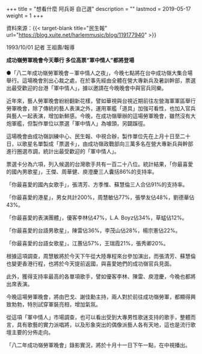 +++
title = "想看什麼 阿兵哥 自己選"
description = ""
lastmod = 2019-05-17
weight = 1
+++

資料來源：{{< target-blank title="民生報" url="https://blog.xuite.net/harlemmusic/blog/119177940" >}}

1993/10/01 記者 王祖壽/報導

<b>成功嶺勞軍晚會今天舉行 多位高票“軍中情人”都將登場</b>

●「八二年成功嶺勞軍晚會－軍中情人之夜」，今晚七點將在台中成功嶺大集合場舉行。這場晚會別出心裁之處，在於事先經由全體在營大專新兵及暑訓幹部，票選出最受歡迎的台港「軍中情人」，據以邀請在今晚晚會中與官兵同樂。

近年來，藝人勞軍晚會紛紛翻新花樣，譬如華視與台視近期前往左營海軍軍區舉行勞軍晚會，除了傳統的藝人表演之外，運用軍艦「道具」加強可看性，也加入官兵與藝人一起表演，增加新鮮感。今晚，在成功嶺舉辦的這場勞軍晚會，雖然沒有大炮軍艦，但製作單位以票選「軍中情人」為噱頭，另闢蹊徑。

這場晚會由成功嶺訓練中心、民生報、中視合辦，製作單位先在上月十日至二十日，以歌星名單製成「票選卡」，由成功嶺政戰部向三萬多名在營大專新兵與幹部進行圈選市調，統計出最受歡迎的「軍中情人」。

票選卡分為六項，列入候選的台灣歌手共有一百二十八位。統計結果，「你最喜愛的國內男歌星」，王傑、周華健、庾澄慶三人囊括86%的支持率。

「你最喜愛的國內女歌手」，張清芳、方季惟、蘇慧倫三人合佔91%的支持率。

「你最喜愛的港星」，男女共計200%，周慧敏佔77%，張學友佔48%，劉德華佔43%。

「你最喜愛的表演團體」，優客李林佔47%，L.A. Boyz佔34%，草蜢佔12%。

「你最喜愛的台語男歌星」，陳雷佔36%，李茂山佔28%，楊宗憲佔22%。

「你最喜愛的台語女歌星」，江蕙佔57%，王瑞霞21%，張秀卿20%。

根據這項調查，周慧敏將於今天下午從大陸專程來台參加演出，而張清芳、蘇慧倫也變更香港行程，也將於今天提前返國，與喜愛她們的成功嶺官兵見面。

此外，獲得支持率最高的各單項歌手，譬如優客李林、陳雷、庾澄慶，今晚也都將出席表演。

今晚這場勞軍晚會，將由巴戈、謝佳勳主持，兩人對於前往成功嶺勞軍，都顯得興致勃勃，特別試穿軍裝亮相，增加氣氛。

從這項「軍中情人」市場調查，也可以看出受到大專男性歌迷支持的歌手，整體而言，具有歌藝的實力派唱將，以及形象突出的偶像派藝人各有天地，這也是流行歌壇主要的分佈走向。

「八二年成功嶺勞軍晚會」錄影實況，將於十月十一日下午一點，在中視播出。